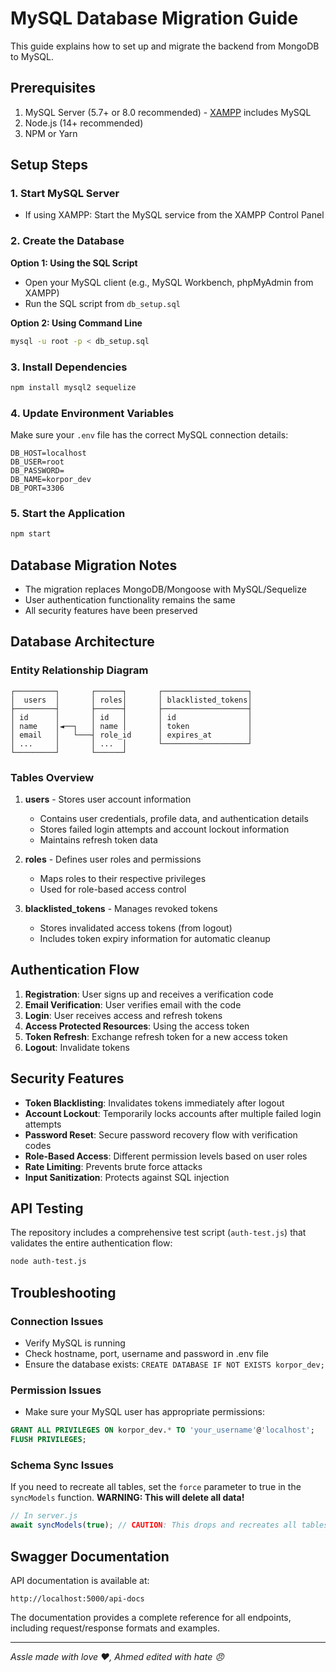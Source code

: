 # MySQL Database Migration Guide

This guide explains how to set up and migrate the backend from MongoDB to MySQL.

## Prerequisites

1. MySQL Server (5.7+ or 8.0 recommended) - [XAMPP](https://www.apachefriends.org/download.html) includes MySQL
2. Node.js (14+ recommended)
3. NPM or Yarn

## Setup Steps

### 1. Start MySQL Server

- If using XAMPP: Start the MySQL service from the XAMPP Control Panel

### 2. Create the Database

**Option 1: Using the SQL Script**

- Open your MySQL client (e.g., MySQL Workbench, phpMyAdmin from XAMPP)
- Run the SQL script from `db_setup.sql`

**Option 2: Using Command Line**

```bash
mysql -u root -p < db_setup.sql
```

### 3. Install Dependencies

```bash
npm install mysql2 sequelize
```

### 4. Update Environment Variables

Make sure your `.env` file has the correct MySQL connection details:

```
DB_HOST=localhost
DB_USER=root
DB_PASSWORD=
DB_NAME=korpor_dev
DB_PORT=3306
```

### 5. Start the Application

```bash
npm start
```

## Database Migration Notes

- The migration replaces MongoDB/Mongoose with MySQL/Sequelize
- User authentication functionality remains the same
- All security features have been preserved

## Database Architecture

### Entity Relationship Diagram

```
┌─────────┐       ┌──────┐       ┌───────────────────┐
│  users  │       │ roles│       │ blacklisted_tokens│
├─────────┤       ├──────┤       ├───────────────────┤
│ id      │       │ id   │       │ id                │
│ name    │◄──┐   │ name │       │ token             │
│ email   │   └───┤ role_id      │ expires_at        │
│ ...     │       │ ...  │       └───────────────────┘
└─────────┘       └──────┘
```

### Tables Overview

1. **users** - Stores user account information

   - Contains user credentials, profile data, and authentication details
   - Stores failed login attempts and account lockout information
   - Maintains refresh token data

2. **roles** - Defines user roles and permissions

   - Maps roles to their respective privileges
   - Used for role-based access control

3. **blacklisted_tokens** - Manages revoked tokens
   - Stores invalidated access tokens (from logout)
   - Includes token expiry information for automatic cleanup

## Authentication Flow

1. **Registration**: User signs up and receives a verification code
2. **Email Verification**: User verifies email with the code
3. **Login**: User receives access and refresh tokens
4. **Access Protected Resources**: Using the access token
5. **Token Refresh**: Exchange refresh token for a new access token
6. **Logout**: Invalidate tokens

## Security Features

- **Token Blacklisting**: Invalidates tokens immediately after logout
- **Account Lockout**: Temporarily locks accounts after multiple failed login attempts
- **Password Reset**: Secure password recovery flow with verification codes
- **Role-Based Access**: Different permission levels based on user roles
- **Rate Limiting**: Prevents brute force attacks
- **Input Sanitization**: Protects against SQL injection

## API Testing

The repository includes a comprehensive test script (`auth-test.js`) that validates the entire authentication flow:

```bash
node auth-test.js
```

## Troubleshooting

### Connection Issues

- Verify MySQL is running
- Check hostname, port, username and password in .env file
- Ensure the database exists: `CREATE DATABASE IF NOT EXISTS korpor_dev;`

### Permission Issues

- Make sure your MySQL user has appropriate permissions:

```sql
GRANT ALL PRIVILEGES ON korpor_dev.* TO 'your_username'@'localhost';
FLUSH PRIVILEGES;
```

### Schema Sync Issues

If you need to recreate all tables, set the `force` parameter to true in the `syncModels` function. **WARNING: This will delete all data!**

```javascript
// In server.js
await syncModels(true); // CAUTION: This drops and recreates all tables
```

## Swagger Documentation

API documentation is available at:

```
http://localhost:5000/api-docs
```

The documentation provides a complete reference for all endpoints, including request/response formats and examples.

---

_Assle made with love ❤️, Ahmed edited with hate 😠_
